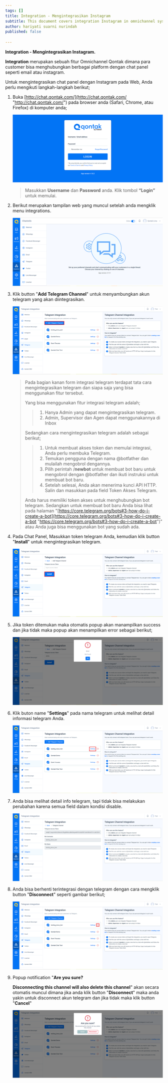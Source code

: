 ```yaml
---
tags: []
title: Integration - Mengintegrasikan Instagram
subtitle: This document covers integration Instagram in omnichannel system
author: hariyati suarni nurindah
published: false

---
```

**Integration - Mengintegrasikan Instagram.**

**Integration** merupakan sebuah fitur Omnichannel Qontak dimana para customer bisa menghubungkan berbagai platform dengan chat panel seperti email atau instagram.

Untuk mengintegrasikan chat panel dengan Instagram pada Web, Anda perlu mengikuti langkah-langkah berikut;

1. Buka [http://chat.qontak.com/](http://chat.qontak.com/ "http://chat.qontak.com/") pada browser anda (Safari, Chrome, atau Firefox) di komputer anda;

   ![](/uploads/login-qontak-c.png)

   > Masukkan **Username** dan **Password** anda. Klik tombol **“Login”** untuk memulai.
2. Berikut merupakan tampilan web yang muncul setelah anda mengklik menu integrations.

   ![](/uploads/integrasi.PNG)
3. Klik button "**Add Telegram Channel**" untuk menyambungkan akun telegram yang akan diintegrasikan.

   ![](/uploads/telegram.PNG)

   > Pada bagian kanan form integrasi telegram terdapat tata cara mengintegrasikan telegram dan siapa saja yang bisa menggunakan fitur tersebut.
   >
   > Yang bisa menggunakan fitur integrasi telegram adalah;
   >
   > > 1. Hanya Admin yang dapat mengintegrasikan telegram.
   > > 2. Admin, Supervisor dan Agen dapat menggunakannya di Inbox
   >
   > Sedangkan cara mengintegrasikan telegram adalah sebagai berikut;
   >
   > > 1. Untuk membuat akses token dan memulai integrasi, Anda perlu membuka Telegram.
   > > 2. Temukan pengguna dengan nama @botfather dan mulailah mengobrol dengannya.
   > > 3. Pilih perintah /**newbot** untuk membuat bot baru untuk mengobrol dengan @botfather dan ikuti instruksi untuk membuat bot baru.
   > > 4. Setelah selesai, Anda akan menerima kunci API HTTP. Salin dan masukkan pada field Token Akses Telegram.
   >
   > Anda harus memiliki token akses untuk menghubungkan bot telegram. Sedangkan untuk membuat bot baru Anda bisa lihat pada halaman "[https://core.telegram.org/bots#3-how-do-i-create-a-bot](https://core.telegram.org/bots#3-how-do-i-create-a-bot "https://core.telegram.org/bots#3-how-do-i-create-a-bot")" atau Anda juga bisa menggunakan bot yang sudah ada.
4. Pada Chat Panel, Masukkan token telegram Anda, kemudian klik button "**Install**" untuk mengintegrasikan telegram.

   ![](/uploads/telegram2.PNG)
5. Jika token ditemukan maka otomatis popup akan manampilkan success dan jika tidak maka popup akan menampilkan error sebagai berikut;

   ![](/uploads/telegram3.PNG)
6. Klik buton name "**Settings**" pada nama telegram untuk melihat detail informasi telegram Anda.

   ![](/uploads/telegram4.PNG)
7. Anda bisa melihat detail info telegram, tapi tidak bisa melakukan perubahan karena semua field dalam kondisi disable.

   ![](/uploads/telegram5.PNG)
8. Anda bisa berhenti terintegrasi dengan telegram dengan cara mengklik button "**Disconnect**" seperti gambar berikut;

   ![](/uploads/telegram6.PNG)
9. Popup notification "**Are you sure?**

   **Disconnecting this channel will also delete this channel**" akan secara otomatis muncul dimana jika anda klik button "**Disconnect**" maka anda yakin untuk disconnect akun telegram dan jika tidak maka klik button "**Cancel**"

   ![](/uploads/telegram7.PNG)